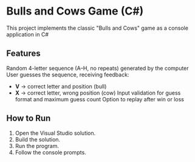 # Bulls and Cows Game (C#)
This project implements the classic "Bulls and Cows" game as a console application in C#

## Features
Random 4-letter sequence (A–H, no repeats) generated by the computer 
User guesses the sequence, receiving feedback:  
- **V** → correct letter and position (bull)  
- **X** → correct letter, wrong position (cow)
Input validation for guess format and maximum guess count
Option to replay after win or loss

## How to Run
1. Open the Visual Studio solution.  
2. Build the solution.  
3. Run the program.  
4. Follow the console prompts.
